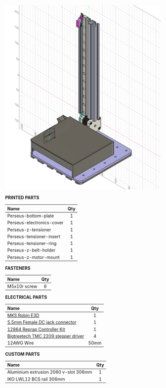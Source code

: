 ![z-axis](img/z-axis.png?raw=true "z-axis")


**PRINTED PARTS**

|Name|Qty|
|:---------------|:---:|
|Perseus-bottom-plate|1|
|Perseus-electronics-cover|1|
|Perseus-z-tensioner|1|
|Perseus-tensioner-insert|1|
|Perseus-tensioner-ring|1|
|Perseus-z-belt-holder|1|
|Perseus-z-motor-mount|1|

**FASTENERS**

|Name|Qty|
|:---------------|:---:|
|M5x10r screw|6|

**ELECTRICAL PARTS**

|Name|Qty|
|:---------------|:---:|
|[MKS Robin E3D](https://github.com/makerbase-mks/MKS-Robin-E3-E3D)|1|
|[5.5mm Female DC jack connector](https://www.amazon.com/Power-Connector-Female-Adapter-Camera/dp/B07C61434H/ref=sr_1_1?crid=KND490I2KDZN&keywords=dc+jack+adapter+5.5&qid=1641380596&sprefix=dc+jack+adapter+5%2Caps%2C319&sr=8-1)|1|
|[12864 Reprap Controller Kit](https://www.amazon.com/BIQU-Version-Graphic-Display-Controller/dp/B01FH8KTZU/ref=sr_1_5?crid=18EZL08GHCOAN&keywords=reprap+12864&qid=1641380780&sprefix=reprap+128%2Caps%2C335&sr=8-5)|1|
|[Bigtreetech TMC 2209 stepper driver](https://www.amazon.com/s?k=tmc2209&crid=C7J9JAGUXAON&sprefix=tmc2209+%2Caps%2C384&ref=nb_sb_noss_2)|4|
|12AWG Wire|50mm|


**CUSTOM PARTS**		

|Name|Qty|
|:---------------|:---:|
|Aluminium extrusion 2060 v-slot 306mm|1|
|IKO LWL12 BCS rail 306mm|1|

